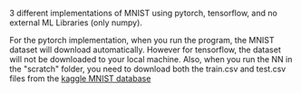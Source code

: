 3 different implementations of MNIST using pytorch, tensorflow, and no external ML Libraries (only numpy).

For the pytorch implementation, when you run the program, the MNIST dataset will download automatically. However for tensorflow, the dataset will not be downloaded to your local machine. Also, when you run the NN in the "scratch" folder, you need to download both the train.csv and test.csv files from the [kaggle MNIST database](https://www.kaggle.com/datasets/oddrationale/mnist-in-csv)
